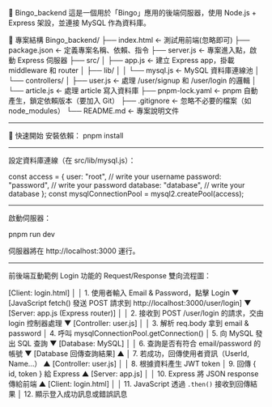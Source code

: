 🎲 Bingo_backend
這是一個用於「Bingo」應用的後端伺服器，使用 Node.js + Express 架設，並連接 MySQL 作為資料庫。

📁 專案結構
Bingo_backend/
├── index.html                ← 測試用前端(忽略即可)
├── package.json              ← 定義專案名稱、依賴、指令
├── server.js                 ← 專案進入點，啟動 Express 伺服器
├── src/
│   ├── app.js                ← 建立 Express app，掛載 middleware 和 router
│   ├── lib/
│   │   └── mysql.js          ← MySQL 資料庫連線池
│   └── controllers/
│       ├── user.js             ← 處理 /user/signup 和 /user/login 的邏輯
│       └── article.js          ← 處理 article 寫入資料庫
├── pnpm-lock.yaml            ← pnpm 自動產生，鎖定依賴版本（要加入 Git）
├── .gitignore                ← 忽略不必要的檔案（如 node_modules）
└── README.md                 ← 專案說明文件

----------------------------------------------------------------------------------

🚀 快速開始
安裝依賴：
pnpm install

----------------------------------------------------------------------------------

設定資料庫連線（在 src/lib/mysql.js）：

const access = {
  user: "root", // write your username
  password: "password", // write your password
  database: "database", // write your database
};
const mysqlConnectionPool = mysql2.createPool(access);

----------------------------------------------------------------------------------

啟動伺服器：

pnpm run dev

伺服器將在 http://localhost:3000 運行。

----------------------------------------------------------------------------------

前後端互動範例
Login 功能的 Request/Response 雙向流程圖：

[Client: login.html]
    │
    │  1. 使用者輸入 Email & Password，點擊 Login
    ▼
[JavaScript fetch() 發送 POST 請求到 http://localhost:3000/user/login]
    ▼
[Server: app.js (Express router)]
    │
    │  2. 接收到 POST /user/login 的請求，交由 login 控制器處理
    ▼
[Controller: user.js]
    │
    │  3. 解析 req.body 拿到 email & password
    │  4. 呼叫 mysqlConnectionPool.getConnection()
    │  5. 向 MySQL 發出 SQL 查詢
    ▼
[Database: MySQL]
    │
    │  6. 查詢是否有符合 email/password 的帳號
    ▼
[Database 回傳查詢結果]
    ▲
    │  7. 若成功，回傳使用者資訊（UserId, Name...）
    ▲
[Controller: user.js]
    │
    │  8. 根據資料產生 JWT token
    │  9. 回傳 { id, token } 給 Express
    ▲
[Server: app.js]
    │
    │ 10. Express 將 JSON response 傳給前端
    ▲
[Client: login.html]
    │
    │ 11. JavaScript 透過 `.then()` 接收到回傳結果
    │ 12. 顯示登入成功訊息或錯誤訊息

